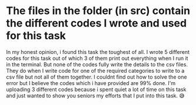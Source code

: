 # The files in the folder (in src) contain the different codes I wrote and used for this task

In my honest opinion, i found this task the toughest of all. I wrote 5 different codes for this task out of which 3 of them print out everything when I run it in the terminal. But none of the codes fully write the details to the csv files. They do when I write code for one of the required categories to write to a csv file but not all of them together. I couldnt find out how to solve the one error but I believe the codes which i have provided are 99% done. I'm uploading 3 different codes because i spent quiet a lot of time on this task and just wanted to show you seniors my efforts that I put into this task. :sweat_smile:
